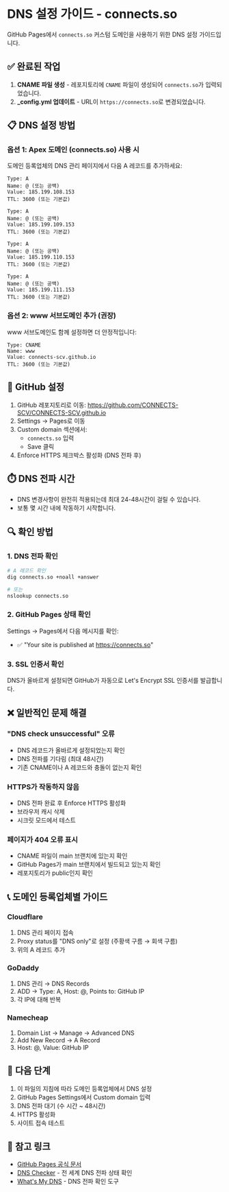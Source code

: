 # DNS 설정 가이드 - connects.so

GitHub Pages에서 `connects.so` 커스텀 도메인을 사용하기 위한 DNS 설정 가이드입니다.

## ✅ 완료된 작업

1. **CNAME 파일 생성** - 레포지토리에 `CNAME` 파일이 생성되어 `connects.so`가 입력되었습니다.
2. **_config.yml 업데이트** - URL이 `https://connects.so`로 변경되었습니다.

## 📋 DNS 설정 방법

### 옵션 1: Apex 도메인 (connects.so) 사용 시

도메인 등록업체의 DNS 관리 페이지에서 다음 A 레코드를 추가하세요:

```
Type: A
Name: @ (또는 공백)
Value: 185.199.108.153
TTL: 3600 (또는 기본값)

Type: A
Name: @ (또는 공백)
Value: 185.199.109.153
TTL: 3600 (또는 기본값)

Type: A
Name: @ (또는 공백)
Value: 185.199.110.153
TTL: 3600 (또는 기본값)

Type: A
Name: @ (또는 공백)
Value: 185.199.111.153
TTL: 3600 (또는 기본값)
```

### 옵션 2: www 서브도메인 추가 (권장)

www 서브도메인도 함께 설정하면 더 안정적입니다:

```
Type: CNAME
Name: www
Value: connects-scv.github.io
TTL: 3600 (또는 기본값)
```

## 🔧 GitHub 설정

1. GitHub 레포지토리로 이동: https://github.com/CONNECTS-SCV/CONNECTS-SCV.github.io
2. Settings → Pages로 이동
3. Custom domain 섹션에서:
   - `connects.so` 입력
   - Save 클릭
4. Enforce HTTPS 체크박스 활성화 (DNS 전파 후)

## ⏱️ DNS 전파 시간

- DNS 변경사항이 완전히 적용되는데 최대 24-48시간이 걸릴 수 있습니다.
- 보통 몇 시간 내에 작동하기 시작합니다.

## 🔍 확인 방법

### 1. DNS 전파 확인
```bash
# A 레코드 확인
dig connects.so +noall +answer

# 또는
nslookup connects.so
```

### 2. GitHub Pages 상태 확인
Settings → Pages에서 다음 메시지를 확인:
- ✅ "Your site is published at https://connects.so"

### 3. SSL 인증서 확인
DNS가 올바르게 설정되면 GitHub가 자동으로 Let's Encrypt SSL 인증서를 발급합니다.

## ❌ 일반적인 문제 해결

### "DNS check unsuccessful" 오류
- DNS 레코드가 올바르게 설정되었는지 확인
- DNS 전파를 기다림 (최대 48시간)
- 기존 CNAME이나 A 레코드와 충돌이 없는지 확인

### HTTPS가 작동하지 않음
- DNS 전파 완료 후 Enforce HTTPS 활성화
- 브라우저 캐시 삭제
- 시크릿 모드에서 테스트

### 페이지가 404 오류 표시
- CNAME 파일이 main 브랜치에 있는지 확인
- GitHub Pages가 main 브랜치에서 빌드되고 있는지 확인
- 레포지토리가 public인지 확인

## 📞 도메인 등록업체별 가이드

### Cloudflare
1. DNS 관리 페이지 접속
2. Proxy status를 "DNS only"로 설정 (주황색 구름 → 회색 구름)
3. 위의 A 레코드 추가

### GoDaddy
1. DNS 관리 → DNS Records
2. ADD → Type: A, Host: @, Points to: GitHub IP
3. 각 IP에 대해 반복

### Namecheap
1. Domain List → Manage → Advanced DNS
2. Add New Record → A Record
3. Host: @, Value: GitHub IP

## 🚀 다음 단계

1. 이 파일의 지침에 따라 도메인 등록업체에서 DNS 설정
2. GitHub Pages Settings에서 Custom domain 입력
3. DNS 전파 대기 (수 시간 ~ 48시간)
4. HTTPS 활성화
5. 사이트 접속 테스트

## 📌 참고 링크

- [GitHub Pages 공식 문서](https://docs.github.com/en/pages/configuring-a-custom-domain-for-your-github-pages-site)
- [DNS Checker](https://dnschecker.org/) - 전 세계 DNS 전파 상태 확인
- [What's My DNS](https://www.whatsmydns.net/) - DNS 전파 확인 도구